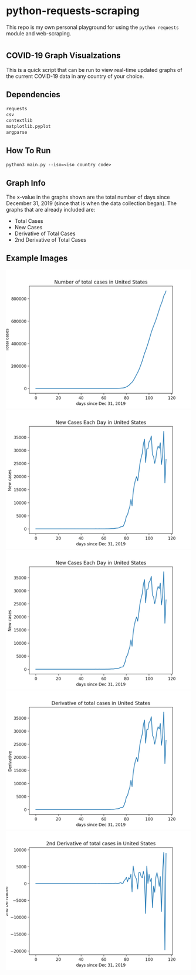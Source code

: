 # python-requests-scraping
This repo is my own personal playground for using the `python requests` module and web-scraping.
#
## COVID-19 Graph Visualzations
This is a quick script that can be run to view real-time updated graphs of the current COVID-19 data in any country of your choice. 
## Dependencies 
    requests
    csv
    contextlib 
    matplotlib.pyplot 
    argparse
## How To Run 
    python3 main.py --iso=<iso country code>
## Graph Info
The x-value in the graphs shown are the total number of days since December 31, 2019 (since that is when the data collection began). The graphs that are already included are:
* Total Cases
* New Cases 
* Derivative of Total Cases 
* 2nd Derivative of Total Cases
## Example Images
![Figure 1](/covid19ScrapeGraphs/imgs/TotalCasesUS.png)
![Figure 2](/covid19ScrapeGraphs/imgs/NewCasesUS.png)
![Figure 3](/covid19ScrapeGraphs/imgs/NewCasesUS.png)
![Figure 4](/covid19ScrapeGraphs/imgs/DerivativeUS.png)
![Figure 5](/covid19ScrapeGraphs/imgs/2ndDerivativeUS.png)
